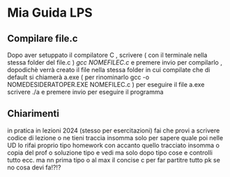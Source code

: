# Mia Guida LPS
## Compilare file.c
Dopo aver setuppato il compilatore C , scrivere ( con il terminale nella stessa folder del file.c )
_gcc NOMEFILEC.c_
e premere invio per compilarlo , dopodichè verrà creato il file nella stessa folder in cui compilate che di default si chiamerà a.exe
( per rinominarlo gcc -o NOMEDESIDERATOPER.EXE NOMEFILEC.c )
per eseguire il file a.exe scrivere
./a
e premere invio per eseguire il programma
## Chiarimenti
in pratica in lezioni 2024 (stesso per esercitazioni) fai che provi a scrivere codice di lezione o ne tieni traccia insomma solo per sapere quale
poi nelle UD lo rifai proprio tipo homework con accanto quello tracciato insomma o copia del prof o soluzione tipo e vedi
ma solo dopo tipo cose e controlli tutto ecc. ma nn prima tipo o al max il concise c per far partitre tutto pk se no cosa
devi fa!?!?
